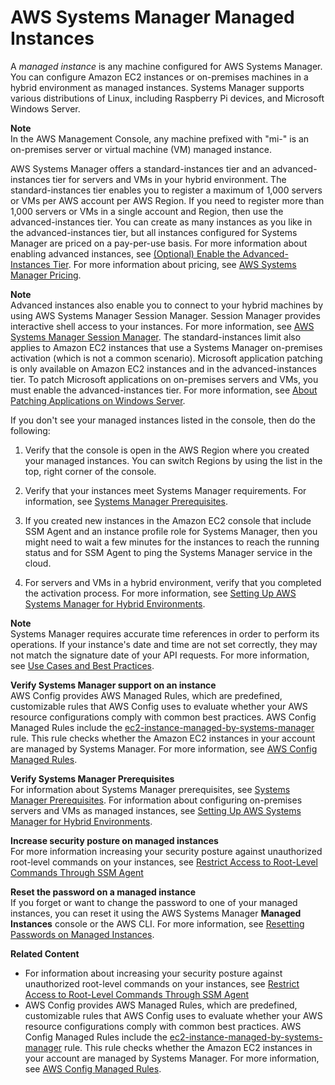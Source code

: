 # AWS Systems Manager Managed Instances<a name="managed_instances"></a>

A *managed instance* is any machine configured for AWS Systems Manager\. You can configure Amazon EC2 instances or on\-premises machines in a hybrid environment as managed instances\. Systems Manager supports various distributions of Linux, including Raspberry Pi devices, and Microsoft Windows Server\.

**Note**  
In the AWS Management Console, any machine prefixed with "mi\-" is an on\-premises server or virtual machine \(VM\) managed instance\. 

AWS Systems Manager offers a standard\-instances tier and an advanced\-instances tier for servers and VMs in your hybrid environment\. The standard\-instances tier enables you to register a maximum of 1,000 servers or VMs per AWS account per AWS Region\. If you need to register more than 1,000 servers or VMs in a single account and Region, then use the advanced\-instances tier\. You can create as many instances as you like in the advanced\-instances tier, but all instances configured for Systems Manager are priced on a pay\-per\-use basis\. For more information about enabling advanced instances, see [ \(Optional\) Enable the Advanced\-Instances Tier](systems-manager-managedinstances-advanced.md)\. For more information about pricing, see [AWS Systems Manager Pricing](https://aws.amazon.com/systems-manager/pricing/)\.

**Note**  
Advanced instances also enable you to connect to your hybrid machines by using AWS Systems Manager Session Manager\. Session Manager provides interactive shell access to your instances\. For more information, see [AWS Systems Manager Session Manager](session-manager.md)\.
The standard\-instances limit also applies to Amazon EC2 instances that use a Systems Manager on\-premises activation \(which is not a common scenario\)\.
Microsoft application patching is only available on Amazon EC2 instances and in the advanced\-instances tier\. To patch Microsoft applications on on\-premises servers and VMs, you must enable the advanced\-instances tier\. For more information, see [About Patching Applications on Windows Server](about-windows-app-patching.md)\.

If you don't see your managed instances listed in the console, then do the following:

1. Verify that the console is open in the AWS Region where you created your managed instances\. You can switch Regions by using the list in the top, right corner of the console\. 

1. Verify that your instances meet Systems Manager requirements\. For information, see [Systems Manager Prerequisites](systems-manager-prereqs.md)\.

1. If you created new instances in the Amazon EC2 console that include SSM Agent and an instance profile role for Systems Manager, then you might need to wait a few minutes for the instances to reach the running status and for SSM Agent to ping the Systems Manager service in the cloud\.

1. For servers and VMs in a hybrid environment, verify that you completed the activation process\. For more information, see [Setting Up AWS Systems Manager for Hybrid Environments](systems-manager-managedinstances.md)\.

**Note**  
Systems Manager requires accurate time references in order to perform its operations\. If your instance's date and time are not set correctly, they may not match the signature date of your API requests\. For more information, see [Use Cases and Best Practices](systems-manager-best-practices.md)\.

**Verify Systems Manager support on an instance**  
AWS Config provides AWS Managed Rules, which are predefined, customizable rules that AWS Config uses to evaluate whether your AWS resource configurations comply with common best practices\. AWS Config Managed Rules include the [ec2\-instance\-managed\-by\-systems\-manager](https://docs.aws.amazon.com/config/latest/developerguide/ec2-instance-managed-by-ssm.html) rule\. This rule checks whether the Amazon EC2 instances in your account are managed by Systems Manager\. For more information, see [AWS Config Managed Rules](https://docs.aws.amazon.com/config/latest/developerguide/evaluate-config_use-managed-rules.html)\. 

**Verify Systems Manager Prerequisites**  
For information about Systems Manager prerequisites, see [Systems Manager Prerequisites](systems-manager-prereqs.md)\. For information about configuring on\-premises servers and VMs as managed instances, see [Setting Up AWS Systems Manager for Hybrid Environments](systems-manager-managedinstances.md)\.

**Increase security posture on managed instances**  
For more information increasing your security posture against unauthorized root\-level commands on your instances, see [Restrict Access to Root\-Level Commands Through SSM Agent](ssm-agent-restrict-root-level-commands.md)

**Reset the password on a managed instance**  
If you forget or want to change the password to one of your managed instances, you can reset it using the AWS Systems Manager **Managed Instances** console or the AWS CLI\. For more information, see [Resetting Passwords on Managed Instances](managed-instances-password-reset.md)\.

**Related Content**
+ For information about increasing your security posture against unauthorized root\-level commands on your instances, see [Restrict Access to Root\-Level Commands Through SSM Agent](ssm-agent-restrict-root-level-commands.md)
+ AWS Config provides AWS Managed Rules, which are predefined, customizable rules that AWS Config uses to evaluate whether your AWS resource configurations comply with common best practices\. AWS Config Managed Rules include the [ec2\-instance\-managed\-by\-systems\-manager](https://docs.aws.amazon.com/config/latest/developerguide/ec2-instance-managed-by-ssm.html) rule\. This rule checks whether the Amazon EC2 instances in your account are managed by Systems Manager\. For more information, see [AWS Config Managed Rules](https://docs.aws.amazon.com/config/latest/developerguide/evaluate-config_use-managed-rules.html)\. 